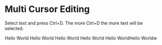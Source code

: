 # Multi Cursor Editing

Select text and press Ctrl+D. The more Ctrl+D the more text will be selected.

Hello World
Hello World
Hello World
Hello World
Hello WorldHello Worldw
